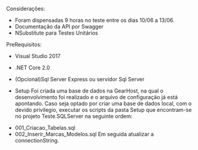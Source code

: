 ﻿Considerações:
- Foram dispensadas 9 horas no teste entre os dias 10/06 a 13/06.
- Documentação da API por Swagger 
- NSubstitute para Testes Unitários

PreRequisitos:
- Visual Studio 2017
- .NET Core 2.0
- (Opcional)Sql Server Express ou servidor Sql Server

- Setup
 Foi criada uma base de dados na GearHost, na qual o desenvolvimento foi realizado e o arquivo de configuração já está apontando.
 Caso seja optado por criar uma base de dados local, com o devido privilegio, executar os scripts da pasta Setup que encontram-se no projeto Teste.SQLServer na seguinte ordem:
 * 001_Criacao_Tabelas.sql
 * 002_Inserir_Marcas_Modelos.sql
 Em seguida atualizar a connectionString.

